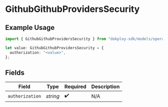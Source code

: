 # GithubGithubProvidersSecurity

## Example Usage

```typescript
import { GithubGithubProvidersSecurity } from "dokploy-sdk/models/operations";

let value: GithubGithubProvidersSecurity = {
  authorization: "<value>",
};
```

## Fields

| Field              | Type               | Required           | Description        |
| ------------------ | ------------------ | ------------------ | ------------------ |
| `authorization`    | *string*           | :heavy_check_mark: | N/A                |